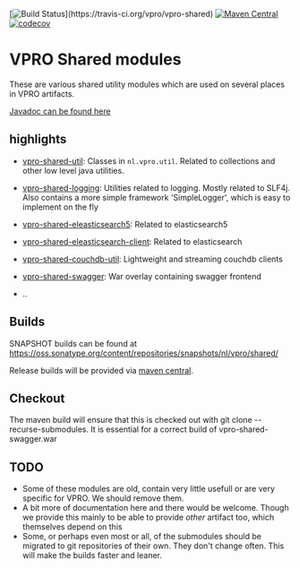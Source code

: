 [![Build Status](https://travis-ci.org/vpro/vpro-shared.svg?)](https://travis-ci.org/vpro/vpro-shared)
[![Maven Central](https://img.shields.io/maven-central/v/nl.vpro.shared/vpro-shared-parent.svg?label=Maven%20Central)](https://search.maven.org/search?q=g:%22nl.vpro.shared%22)
[![codecov](https://codecov.io/gh/vpro/vpro-shared/branch/master/graph/badge.svg)](https://codecov.io/gh/vpro/vpro-shared)



# VPRO Shared modules

These are various shared utility modules which are used on several
places in VPRO artifacts.

[Javadoc can be found here](https://vpro.github.io/vpro-shared/)


## highlights

- [vpro-shared-util](vpro-shared-util): Classes in `nl.vpro.util`.  Related to collections and other low level java utilities.
- [vpro-shared-logging](vpro-shared-logging): Utilities related to logging. Mostly related to SLF4j. Also contains a more simple framework 'SimpleLogger', which is easy to implement on the fly
- [vpro-shared-eleasticsearch5](vpro-shared-elasticsearch5): Related to elasticsearch5
- [vpro-shared-eleasticsearch-client](vpro-shared-elasticsearch-client): Related to elasticsearch
- [vpro-shared-couchdb-util](vpro-shared-couchdb-util): Lightweight and streaming couchdb clients
- [vpro-shared-swagger](vpro-shared-swagger): War overlay containing swagger frontend

- ..


## Builds

SNAPSHOT builds can be found at https://oss.sonatype.org/content/repositories/snapshots/nl/vpro/shared/

Release builds will be provided via [maven central](https://search.maven.org/search?q=g:nl.vpro.shared).

## Checkout

The maven build will ensure that this is checked out with git clone --recurse-submodules. It is essential for a correct build of vpro-shared-swagger.war


## TODO

- Some of these modules are old, contain very little usefull or are very specific for VPRO. We should remove them.
- A bit more of documentation here and there would be welcome. Though we provide this mainly to be able to provide _other_ artifact too, which themselves depend on this
- Some, or perhaps even most or all, of the submodules should be migrated to git repositories of their own. They don't change often. This will make the builds faster and leaner.



